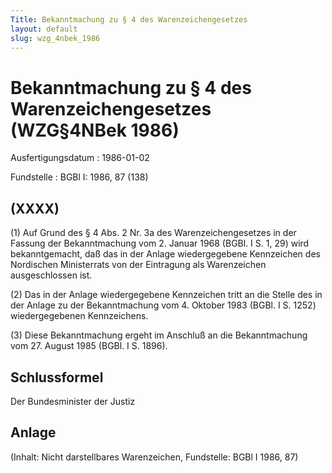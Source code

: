 ```yaml
---
Title: Bekanntmachung zu § 4 des Warenzeichengesetzes
layout: default
slug: wzg_4nbek_1986
---
```


# Bekanntmachung zu § 4 des Warenzeichengesetzes (WZG§4NBek 1986)

Ausfertigungsdatum
:   1986-01-02

Fundstelle
:   BGBl I: 1986, 87 (138)



## (XXXX)

(1) Auf Grund des § 4 Abs. 2 Nr. 3a des Warenzeichengesetzes in der
Fassung der Bekanntmachung vom 2. Januar 1968 (BGBl. I S. 1, 29) wird
bekanntgemacht, daß das in der Anlage wiedergegebene Kennzeichen des
Nordischen Ministerrats von der Eintragung als Warenzeichen
ausgeschlossen ist.

(2) Das in der Anlage wiedergegebene Kennzeichen tritt an die Stelle
des in der Anlage zu der Bekanntmachung vom 4. Oktober 1983 (BGBl. I
S. 1252) wiedergegebenen Kennzeichens.

(3) Diese Bekanntmachung ergeht im Anschluß an die Bekanntmachung vom
27\. August 1985 (BGBl. I S. 1896).


## Schlussformel

Der Bundesminister der Justiz


## Anlage

(Inhalt: Nicht darstellbares Warenzeichen,
Fundstelle: BGBl I 1986, 87)

